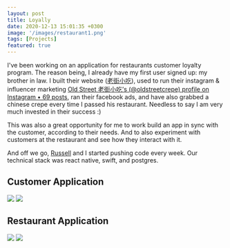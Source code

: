 ```yaml
---
layout: post
title: Loyally
date: 2020-12-13 15:01:35 +0300
image: '/images/restaurant1.png'
tags: [Projects]
featured: true
---
```


I've been working on an application for restaurants customer loyalty program. The reason being, I already have my first user signed up: my brother in law. I built their website ([老街小吃](http://oldstreetrestaurant.com/)), used to run their instagram & influencer marketing [Old Street 老街小吃’s (@oldstreetcrepe) profile on Instagram • 69 posts](https://www.instagram.com/oldstreetcrepe/), ran their facebook ads, and have also grabbed a chinese crepe every time I passed his restaurant. Needless to say I am very much invested in their success :)

This was also a great opportunity for me to work build an app in sync with the customer, according to their needs. And to also experiment with customers at the restaurant and see how they interact with it.

And off we go, [Russell](https://rwblickhan.org/about/) and I started pushing code every week. Our technical stack was react native, swift, and postgres.

## Customer Application

<img src="/images/intro.png">

<img src="/images/user.png">

## Restaurant Application

<img src="/images/restaurant.png">

<img src="/images/restaurant1.png">
